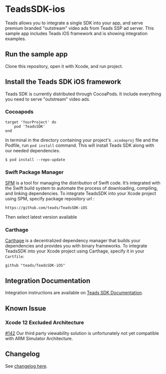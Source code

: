 # TeadsSDK-ios


Teads allows you to integrate a single SDK into your app, and serve premium branded "outstream" video ads from Teads SSP ad server. This sample app includes Teads iOS framework and is showing integration examples.

## Run the sample app

Clone this repository, open it with Xcode, and run project.

## Install the Teads SDK iOS framework

Teads SDK is currently distributed through CocoaPods. It include everything you need to serve "outstream" video ads.

### Cocoapods

```
target 'YourProject' do
    pod 'TeadsSDK'
end
```

In terminal in the directory containing your project's `.xcodeproj` file and the Podfile, run `pod install` command. This will install Teads SDK along with our needed dependencies.

```
$ pod install --repo-update
```

### Swift Package Manager

[SPM](https://swift.org/package-manager/) is a tool for managing the distribution of Swift code. It’s integrated with the Swift build system to automate the process of downloading, compiling, and linking dependencies. To integrate TeadsSDK into your Xcode project using SPM, specify package repository url :

```
https://github.com/teads/TeadsSDK-iOS
```

Then select latest version available

### Carthage

[Carthage](https://github.com/Carthage/Carthage) is a decentralized dependency manager that builds your dependencies and provides you with binary frameworks. To integrate TeadsSDK into your Xcode project using Carthage, specify it in your `Cartfile`:

```ogdl
github "teads/TeadsSDK-iOS"
```

## Integration Documentation

Integration instructions are available on [Teads SDK Documentation](https://support.teads.tv/support/solutions/articles/36000165909).

## Known Issue

### Xcode 12 Excluded Architecture

[#142](https://github.com/teads/TeadsSDK-iOS/issues/142) Our third party viewability solution is unfortunately not yet compatible with ARM Simulator Architecture.

## Changelog

See [changelog here](CHANGELOG.md). 
